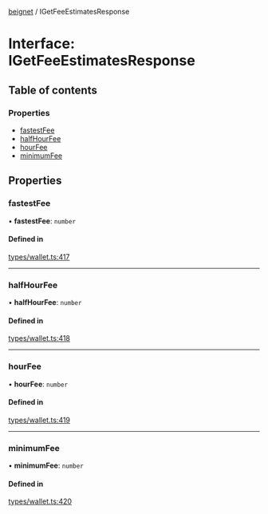 [beignet](../README.md) / IGetFeeEstimatesResponse

# Interface: IGetFeeEstimatesResponse

## Table of contents

### Properties

- [fastestFee](IGetFeeEstimatesResponse.md#fastestfee)
- [halfHourFee](IGetFeeEstimatesResponse.md#halfhourfee)
- [hourFee](IGetFeeEstimatesResponse.md#hourfee)
- [minimumFee](IGetFeeEstimatesResponse.md#minimumfee)

## Properties

### fastestFee

• **fastestFee**: `number`

#### Defined in

[types/wallet.ts:417](https://github.com/synonymdev/beignet/blob/05d5011/src/types/wallet.ts#L417)

___

### halfHourFee

• **halfHourFee**: `number`

#### Defined in

[types/wallet.ts:418](https://github.com/synonymdev/beignet/blob/05d5011/src/types/wallet.ts#L418)

___

### hourFee

• **hourFee**: `number`

#### Defined in

[types/wallet.ts:419](https://github.com/synonymdev/beignet/blob/05d5011/src/types/wallet.ts#L419)

___

### minimumFee

• **minimumFee**: `number`

#### Defined in

[types/wallet.ts:420](https://github.com/synonymdev/beignet/blob/05d5011/src/types/wallet.ts#L420)
